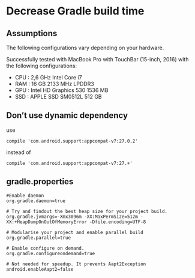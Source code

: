 # Decrease Gradle build time

## Assumptions

The following configurations vary depending on your hardware.

Successfully tested with MacBook Pro with TouchBar (15-inch, 2016) with the following configurations:

- CPU : 2,6 GHz Intel Core i7
- RAM : 16 GB 2133 MHz LPDDR3
- GPU : Intel HD Graphics 530 1536 MB
- SSD : APPLE SSD SM0512L 512 GB


## Don’t use dynamic dependency 

use 

```
compile 'com.android.support:appcompat-v7:27.0.2' 
```

instead of

```
compile 'com.android.support:appcompat-v7:27.+'
```


## gradle.properties

```
#Enable daemon
org.gradle.daemon=true

# Try and findout the best heap size for your project build.
org.gradle.jvmargs=-Xmx3096m -XX:MaxPermSize=512m -XX:+HeapDumpOnOutOfMemoryError -Dfile.encoding=UTF-8

# Modularise your project and enable parallel build
org.gradle.parallel=true

# Enable configure on demand.
org.gradle.configureondemand=true

# Not needed for speedup. It prevents Aapt2Exception
android.enableAapt2=false
```
